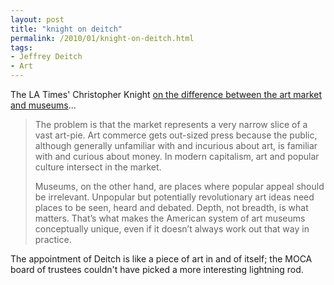 ```yaml
---
layout: post
title: "knight on deitch"
permalink: /2010/01/knight-on-deitch.html
tags: 
- Jeffrey Deitch
- Art
---
```


The LA Times' Christopher Knight [on the difference between the art market and museums](http://latimesblogs.latimes.com/culturemonster/2010/01/critics-notebook-mocas-new-director-its-complicated.html)...

> The problem is that the market represents a very narrow slice of a vast art-pie. Art commerce gets out-sized press because the public, although generally unfamiliar with and incurious about art, is familiar with and curious about money. In modern capitalism, art and popular culture intersect in the market.
> 
> Museums, on the other hand, are places where popular appeal should be irrelevant. Unpopular but potentially revolutionary art ideas need places to be seen, heard and debated. Depth, not breadth, is what matters. That’s what makes the American system of art museums conceptually unique, even if it doesn’t always work out that way in practice.

The appointment of Deitch is like a piece of art in and of itself; the MOCA board of trustees couldn't have picked a more interesting lightning rod.